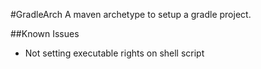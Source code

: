 #GradleArch
A maven archetype to setup a gradle project.

##Known Issues
- Not setting executable rights on shell script
